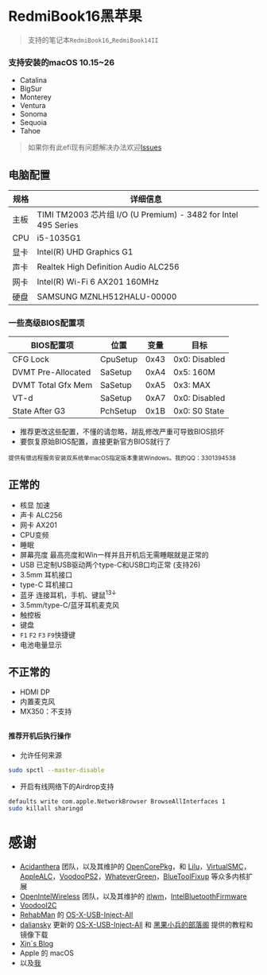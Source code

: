 # RedmiBook16黑苹果

> 支持的笔记本`RedmiBook16`_`RedmiBook14II`

### 支持安装的macOS 10.15~26
- Catalina
- BigSur
- Monterey
- Ventura
- Sonoma
- Sequoia
- Tahoe

> 如果你有此efi现有问题解决办法欢迎[lssues](https://github.com/XingKong746/RedmiBook16-Hackintosh/issues)

## 电脑配置
| 规格   | 详细信息                                                       |
| ------ | ------------------------------------------------------------  |
| 主板   | TIMI TM2003 芯片组 I/O (U Premium) - 3482 for Intel 495 Series |
| CPU    | i5-1035G1                                                     |
| 显卡   | Intel(R) UHD Graphics G1                                      |
| 声卡   | Realtek High Definition Audio ALC256                          |
| 网卡   | Intel(R) Wi-Fi 6 AX201 160MHz                                 |
| 硬盘   | SAMSUNG MZNLH512HALU-00000                                    |

### 一些高级BIOS配置项
| BIOS配置项                | 位置         | 变量 | 目标                |
| ----------------------- | ----------- | ----- | --------------- |
| CFG Lock                    | CpuSetup | 0x43 | 0x0: Disabled |
| DVMT Pre-Allocated  | SaSetup    | 0xA4 | 0x5: 160M      |
| DVMT Total Gfx Mem | SaSetup    | 0xA5 | 0x3: MAX       |
| VT-d                           | SaSetup    | 0xA7 | 0x0: Disabled |
| State After G3             | PchSetup | 0x1B  | 0x0: S0 State  |
- 推荐更改这些配置，不懂的请忽略，胡乱修改严重可导致BIOS损坏
- 要恢复原始BIOS配置，直接更新官方BIOS就行了

<sub>提供有偿远程服务安装双系统单macOS指定版本重装Windows。我的QQ：3301394538</sub>

## 正常的
- 核显 加速
- 声卡 ALC256
- 网卡 AX201
- CPU变频
- 睡眠
- 屏幕亮度 最高亮度和Win一样并且开机后无需睡眠就是正常的
- USB 已定制USB驱动两个type-C和USB口均正常 (支持26)
- 3.5mm 耳机接口
- type-C 耳机接口
- 蓝牙 连接耳机，手机、键鼠<sup>13↓</sup>
- 3.5mm/type-C/蓝牙耳机麦克风
- 触控板
- 键盘
- `F1` `F2` `F3` `F9`快捷键
- 电池电量显示

## 不正常的
- HDMI DP
- 内置麦克风
- MX350：不支持

##

#### 推荐开机后执行操作
- 允许任何来源
```bash
sudo spctl --master-disable
```
- 开启有线网络下的Airdrop支持
```bash
defaults write com.apple.NetworkBrowser BrowseAllInterfaces 1
sudo killall sharingd
```

# 感谢
- [Acidanthera](https://github.com/acidanthera) 团队，以及其维护的 [OpenCorePkg](https://github.com/acidanthera/OpenCorePkg)，和 [Lilu](https://github.com/acidanthera/Lilu)，[VirtualSMC](https://github.com/acidanthera/VirtualSMC)，[AppleALC](https://github.com/acidanthera/AppleALC)，[VoodooPS2](https://github.com/acidanthera/VoodooPS2)，[WhateverGreen](https://github.com/acidanthera/WhateverGreen)，[BlueToolFixup](https://github.com/acidanthera/BrcmPatchRAM) 等众多内核扩展
- [OpenIntelWireless](https://github.com/OpenIntelWireless) 团队，以及其维护的 [itlwm](https://github.com/OpenIntelWireless/itlwm)，[IntelBluetoothFirmware](https://github.com/OpenIntelWireless/IntelBluetoothFirmware)
- [VoodooI2C](https://github.com/VoodooI2C/VoodooI2C)
- [RehabMan](https://github.com/RehabMan) 的 [OS-X-USB-Inject-All](https://github.com/RehabMan/OS-X-USB-Inject-All)
- [daliansky](https://github.com/daliansky) 更新的 [OS-X-USB-Inject-All](https://github.com/daliansky/OS-X-USB-Inject-All) 和 [黑果小兵的部落阁](https://blog.daliansky.net/) 提供的教程和镜像下载
- [Xjn´s Blog](https://blog.xjn819.com)
- Apple 的 macOS
- 以及[我](https://github.com/XingKong746)


